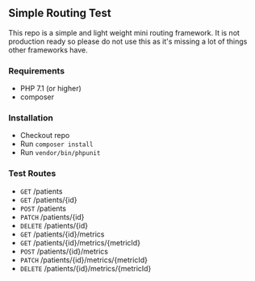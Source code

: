 ## Simple Routing Test

This repo is a simple and light weight mini routing framework. 
It is not production ready so please do not use this as it's missing 
a lot of things other frameworks have. 

### Requirements
- PHP 7.1 (or higher)
- composer

### Installation
- Checkout repo
- Run ```composer install```
- Run ```vendor/bin/phpunit```

### Test Routes
- `GET` /patients
- `GET` /patients/{id}
- `POST` /patients
- `PATCH` /patients/{id}
- `DELETE` /patients/{id}
- `GET` /patients/{id}/metrics
- `GET` /patients/{id}/metrics/{metricId}
- `POST` /patients/{id}/metrics
- `PATCH` /patients/{id}/metrics/{metricId}
- `DELETE` /patients/{id}/metrics/{metricId}